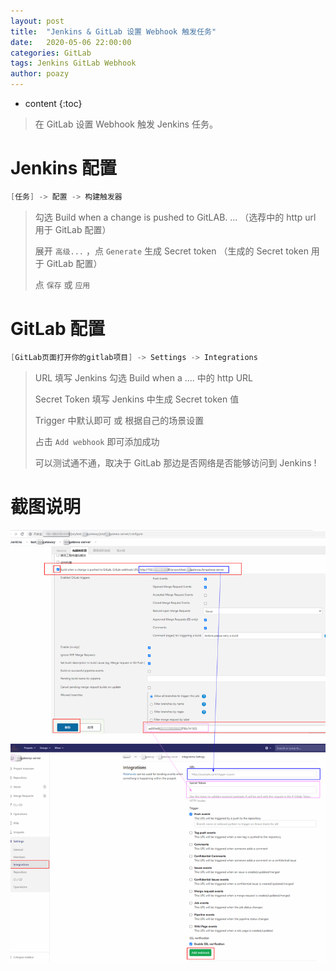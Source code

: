 ```yaml
---
layout: post
title:  "Jenkins & GitLab 设置 Webhook 触发任务"
date:   2020-05-06 22:00:00
categories: GitLab
tags: Jenkins GitLab Webhook
author: poazy
---
```


* content
{:toc}

> 在 GitLab 设置 Webhook 触发 Jenkins 任务。



# Jenkins 配置

```java
[任务] -> 配置 -> 构建触发器
```
> 勾选 Build when a change is pushed to GitLAB. ...  （选荐中的 http url 用于 GitLab 配置）
>
> 展开 `高级...` ，点 `Generate` 生成 Secret token      （生成的 Secret token 用于 GitLab 配置）
>
> 点 `保存` 或 `应用` 



# GitLab 配置

```java
[GitLab页面打开你的gitlab项目] -> Settings -> Integrations
```

>URL 填写 Jenkins 勾选 Build when a .... 中的 http URL
>
>Secret Token 填写 Jenkins 中生成 Secret token 值
>
>Trigger 中默认即可 或 根据自己的场景设置
>
>占击 `Add webhook` 即可添加成功
>
>可以测试通不通，取决于 GitLab 那边是否网络是否能够访问到 Jenkins !



# 截图说明

![](../images/20200506-jenkins-gitlab-webhook/webhook.png)

